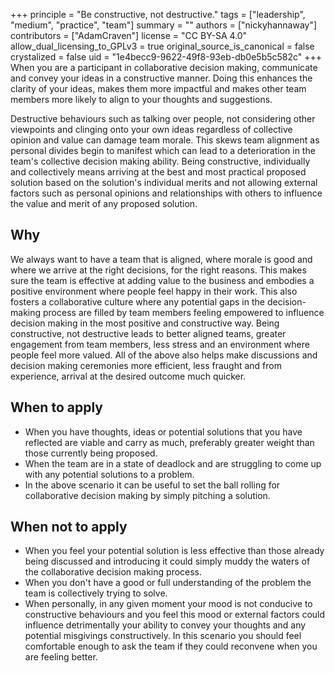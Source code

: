 +++
principle = "Be constructive, not destructive."
tags = ["leadership", "medium", "practice", "team"]
summary = ""
authors = ["nickyhannaway"]
contributors = ["AdamCraven"]
license = "CC BY-SA 4.0"
allow_dual_licensing_to_GPLv3 = true
original_source_is_canonical = false
crystalized = false
uid = "1e4becc9-9622-49f8-93eb-db0e5b5c582c"
+++
When you are a participant in collaborative decision making, communicate and convey your ideas in a constructive manner.
Doing this enhances the clarity of your ideas, makes them more impactful and makes other team members more likely to align to your thoughts and suggestions.

Destructive behaviours such as talking over people, not considering other viewpoints and clinging onto your own ideas regardless of collective opinion and value can damage team morale.
This skews team alignment as personal divides begin to manifest which can lead to a deterioration in the team's collective decision making ability.
Being constructive, individually and collectively means arriving at the best and most practical proposed solution based on the solution's individual merits and not allowing external factors
such as personal opinions and relationships with others to influence the value and merit of any proposed solution.

## Why
We always want to have a team that is aligned, where morale is good and where we arrive at the right decisions, for the right reasons. This makes sure the team is effective at adding value to the business and embodies a positive environment where people feel happy in their work. This also fosters a collaborative culture where any potential gaps in the decision-making process are filled by team members feeling empowered to influence
decision making in the most positive and constructive way. Being constructive, not destructive leads to better aligned teams, greater engagement from team members, less stress and an environment where people feel more valued. All of the above also helps make discussions and decision making ceremonies more efficient, less fraught and from experience, arrival at the desired outcome much quicker.

## When to apply
* When you have thoughts, ideas or potential solutions that you have reflected are viable and carry as much, preferably greater weight than those currently being proposed.
* When the team are in a state of deadlock and are struggling to come up with any potential solutions to a problem.
* In the above scenario it can be useful to set the ball rolling for collaborative decision making by simply pitching a solution.

## When not to apply
* When you feel your potential solution is less effective than those already being discussed and introducing it could simply muddy the waters of the collaborative decision making process.
* When you don't have a good or full understanding of the problem the team is collectively trying to solve.
* When personally, in any given moment your mood is not conducive to constructive behaviours and you feel this mood or external factors could influence detrimentally your ability to convey your thoughts
and any potential misgivings constructively. In this scenario you should feel comfortable enough to ask the team if they could reconvene when you are feeling better.